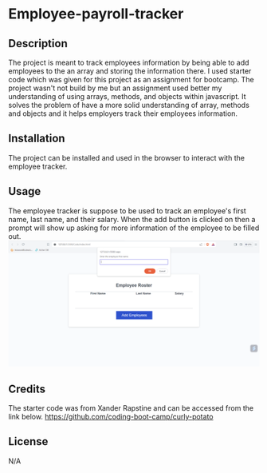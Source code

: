 # Employee-payroll-tracker

## Description
The project is meant to track employees information by being able to add employees to the an array and storing the information there. I used starter code which was given for this project as an assignment for bootcamp. The project wasn't not build by me but an assignment used better my understanding of using arrays, methods, and objects within javascript. It solves the problem of have a more solid understanding of array, methods and objects and it helps employers track their employees information.  


## Installation

The project can be installed and used in the browser to interact with the employee tracker.

## Usage

The employee tracker is suppose to be used to track an employee's first name, last name, and their salary. When the add button is clicked on then a prompt will show up asking for more information of the employee to be filled out.
![alt text](assets/image.png)

## Credits
The starter code was from Xander Rapstine and can be accessed from the link below.
https://github.com/coding-boot-camp/curly-potato

## License
N/A
